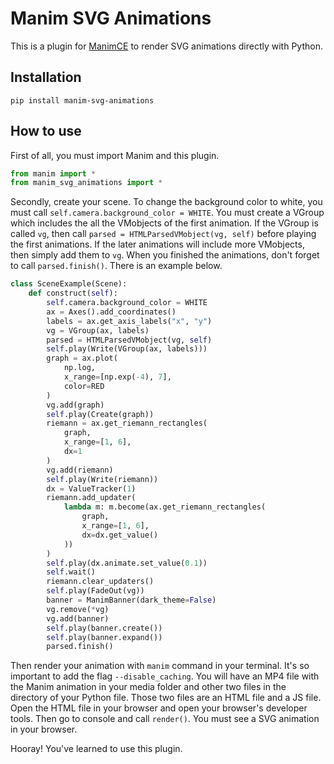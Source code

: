 # Manim SVG Animations

This is a plugin for [ManimCE](https://www.manim.community/) to render SVG animations directly with Python.

## Installation
`pip install manim-svg-animations`

## How to use
First of all, you must import Manim and this plugin.
```python
from manim import *
from manim_svg_animations import *
```

Secondly, create your scene. To change the background color to white, you must call `self.camera.background_color = WHITE`. You must create a VGroup which includes the all the VMobjects of the first animation. If the VGroup is called `vg`, then call `parsed = HTMLParsedVMobject(vg, self)` before playing the first animations. If the later animations will include more VMobjects, then simply add them to `vg`. When you finished the animations, don't forget to call `parsed.finish()`. There is an example below.
```python
class SceneExample(Scene):
    def construct(self):
        self.camera.background_color = WHITE
        ax = Axes().add_coordinates()
        labels = ax.get_axis_labels("x", "y")
        vg = VGroup(ax, labels)
        parsed = HTMLParsedVMobject(vg, self)
        self.play(Write(VGroup(ax, labels)))
        graph = ax.plot(
            np.log,
            x_range=[np.exp(-4), 7],
            color=RED
        )
        vg.add(graph)
        self.play(Create(graph))
        riemann = ax.get_riemann_rectangles(
            graph,
            x_range=[1, 6],
            dx=1
        )
        vg.add(riemann)
        self.play(Write(riemann))
        dx = ValueTracker(1)
        riemann.add_updater(
            lambda m: m.become(ax.get_riemann_rectangles(
                graph,
                x_range=[1, 6],
                dx=dx.get_value()
            ))
        )
        self.play(dx.animate.set_value(0.1))
        self.wait()
        riemann.clear_updaters()
        self.play(FadeOut(vg))
        banner = ManimBanner(dark_theme=False)
        vg.remove(*vg)
        vg.add(banner)
        self.play(banner.create())
        self.play(banner.expand())
        parsed.finish()
```
Then render your animation with `manim` command in your terminal. It's so important to add the flag `--disable_caching`. You will have an MP4 file with the Manim animation in your media folder and other two files in the directory of your Python file. Those two files are an HTML file and a JS file. Open the HTML file in your browser and open your browser's developer tools. Then go to console and call `render()`. You must see a SVG animation in your browser.

Hooray! You've learned to use this plugin.

